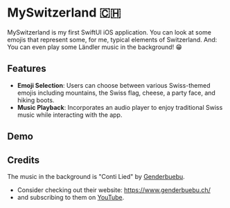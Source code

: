 # MySwitzerland 🇨🇭

MySwitzerland is my first SwiftUI iOS application. You can look at some emojis that represent some, for me, typical elements of Switzerland. And: You can even play some Ländler music in the background! 😁

## Features

- **Emoji Selection**: Users can choose between various Swiss-themed emojis including mountains, the Swiss flag, cheese, a party face, and hiking boots.
- **Music Playback**: Incorporates an audio player to enjoy traditional Swiss music while interacting with the app.

## Demo



## Credits

The music in the background is "Conti Lied" by [Genderbuebu](https://www.genderbuebu.ch/).

 - Consider checking out their website: https://www.genderbuebu.ch/
 - and subscribing to them on [YouTube](https://www.youtube.com/@Genderbuebu).
